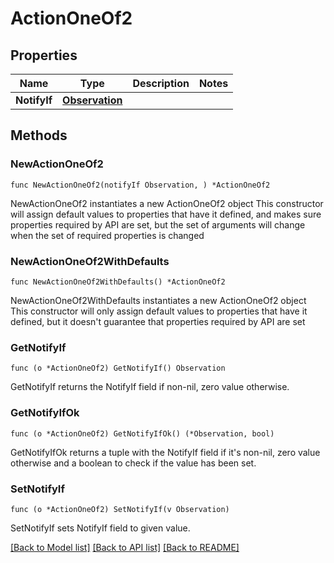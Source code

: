 # ActionOneOf2

## Properties

Name | Type | Description | Notes
------------ | ------------- | ------------- | -------------
**NotifyIf** | [**Observation**](Observation.md) |  | 

## Methods

### NewActionOneOf2

`func NewActionOneOf2(notifyIf Observation, ) *ActionOneOf2`

NewActionOneOf2 instantiates a new ActionOneOf2 object
This constructor will assign default values to properties that have it defined,
and makes sure properties required by API are set, but the set of arguments
will change when the set of required properties is changed

### NewActionOneOf2WithDefaults

`func NewActionOneOf2WithDefaults() *ActionOneOf2`

NewActionOneOf2WithDefaults instantiates a new ActionOneOf2 object
This constructor will only assign default values to properties that have it defined,
but it doesn't guarantee that properties required by API are set

### GetNotifyIf

`func (o *ActionOneOf2) GetNotifyIf() Observation`

GetNotifyIf returns the NotifyIf field if non-nil, zero value otherwise.

### GetNotifyIfOk

`func (o *ActionOneOf2) GetNotifyIfOk() (*Observation, bool)`

GetNotifyIfOk returns a tuple with the NotifyIf field if it's non-nil, zero value otherwise
and a boolean to check if the value has been set.

### SetNotifyIf

`func (o *ActionOneOf2) SetNotifyIf(v Observation)`

SetNotifyIf sets NotifyIf field to given value.



[[Back to Model list]](../README.md#documentation-for-models) [[Back to API list]](../README.md#documentation-for-api-endpoints) [[Back to README]](../README.md)


